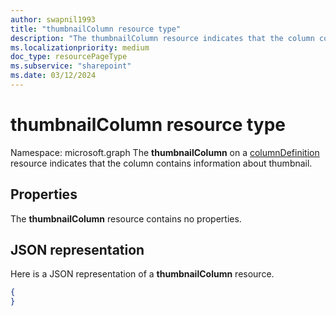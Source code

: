 ```yaml
---
author: swapnil1993
title: "thumbnailColumn resource type"
description: "The thumbnailColumn resource indicates that the column contains information about thumbnail."
ms.localizationpriority: medium
doc_type: resourcePageType
ms.subservice: "sharepoint"
ms.date: 03/12/2024
---
```

# thumbnailColumn resource type

Namespace: microsoft.graph
The **thumbnailColumn** on a [columnDefinition](columnDefinition.md) resource indicates that the column contains information about thumbnail.

## Properties

The **thumbnailColumn** resource contains no properties.

## JSON representation

Here is a JSON representation of a **thumbnailColumn** resource.
<!-- { "blockType": "resource", "@odata.type": "microsoft.graph.thumbnailColumn" } -->

```json
{
}
```


